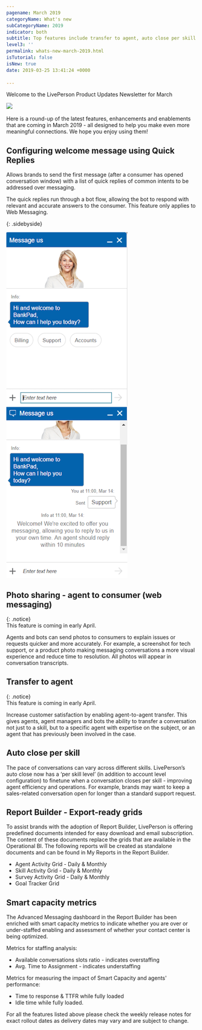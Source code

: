 ```yaml
---
pagename: March 2019
categoryName: What's new
subCategoryName: 2019
indicator: both
subtitle: Top features include transfer to agent, auto close per skill and more
level3: ''
permalink: whats-new-march-2019.html
isTutorial: false
isNew: true
date: 2019-03-25 13:41:24 +0000

---
```

Welcome to the LivePerson Product Updates Newsletter for March

![](img/newsletter-march-gif.gif)

Here is a round-up of the latest features, enhancements and enablements that are coming in March 2019 - all designed to help you make even more meaningful connections. We hope you enjoy using them!

## Configuring welcome message using Quick Replies

Allows brands to send the first message (after a consumer has opened conversation window) with a list of quick replies of common intents to be addressed over messaging.

The quick replies run through a bot flow, allowing the bot to respond with relevant and accurate answers to the consumer. This feature only applies to Web Messaging.

{: .sidebyside}

![](/img/Whats-new-march2.png)![](/img/Whats-new-march3.png)

## Photo sharing - agent to consumer (web messaging) 

{: .notice}  
This feature is coming in early April.

Agents and bots can send photos to consumers to explain issues or requests quicker and more accurately. For example, a screenshot for tech support, or a product photo making messaging conversations a more visual experience and reduce time to resolution. All photos will appear in conversation transcripts.

## Transfer to agent 

{: .notice}  
This feature is coming in early April.

Increase customer satisfaction by enabling agent-to-agent transfer. This gives agents, agent managers and bots the ability to transfer a conversation not just to a skill, but to a specific agent with expertise on the subject, or an agent that has previously been involved in the case.

## Auto close per skill

The pace of conversations can vary across different skills. LivePerson’s auto close now has a ‘per skill level’ (in addition to account level configuration) to finetune when a conversation closes per skill - improving agent efficiency and operations. For example, brands may want to keep a sales-related conversation open for longer than a standard support request.

## Report Builder - Export-ready grids

To assist brands with the adoption of Report Builder, LivePerson is offering predefined documents intended for easy download and email subscription. The content of these documents replace the grids that are available in the Operational BI. The following reports will be created as standalone documents and can be found in My Reports in the Report Builder.

* Agent Activity Grid - Daily & Monthly
* Skill Activity Grid - Daily & Monthly
* Survey Activity Grid - Daily & Monthly
* Goal Tracker Grid

## Smart capacity metrics

The Advanced Messaging dashboard in the Report Builder has been enriched with smart capacity metrics to indicate whether you are over or under-staffed enabling and assessment of whether your contact center is being optimized.

Metrics for staffing analysis:

* Available conversations slots ratio - indicates overstaffing
* Avg. Time to Assignment - indicates understaffing

Metrics for measuring the impact of Smart Capacity and agents' performance:

* Time to response & TTFR while fully loaded
* Idle time while fully loaded.

For all the features listed above please check the weekly release notes for exact rollout dates as delivery dates may vary and are subject to change.